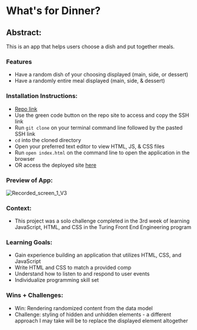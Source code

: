# What's for Dinner?
## Abstract:
This is an app that helps users choose a dish and put together meals.
### Features
- Have a random dish of your choosing displayed (main, side, or dessert)
- Have a randomly entire meal displayed (main, side, & dessert)

### Installation Instructions:
- [Repo link](https://github.com/tednaphil/whats-for-dinner-tedna)
- Use the green code button on the repo site to access and copy the SSH link
- Run `git clone` on your terminal command line followed by the pasted SSH link
- `cd` into the cloned directory
- Open your preferred text editor to view HTML, JS, & CSS files
- Run `open index.html` on the command line to open the application in the browser
- OR access the deployed site [here](https://tednaphil.github.io/whats-for-dinner-tedna/)

### Preview of App:
![Recorded_screen_1_V3](https://github.com/tednaphil/whats-for-dinner-tedna/assets/76406423/c56f0971-07f4-46bd-a4d5-761f3bdca618)

### Context:
- This project was a solo challenge completed in the 3rd week of learning JavaScript, HTML, and CSS in the Turing Front End Engineering program

### Learning Goals:
- Gain experience building an application that utilizes HTML, CSS, and JavaScript
- Write HTML and CSS to match a provided comp
- Understand how to listen to and respond to user events
- Individualize programming skill set

### Wins + Challenges:
- Win: Rendering randomized content from the data model
- Challenge: styling of hidden and unhidden elements - a different approach I may take will be to replace the displayed element altogether
